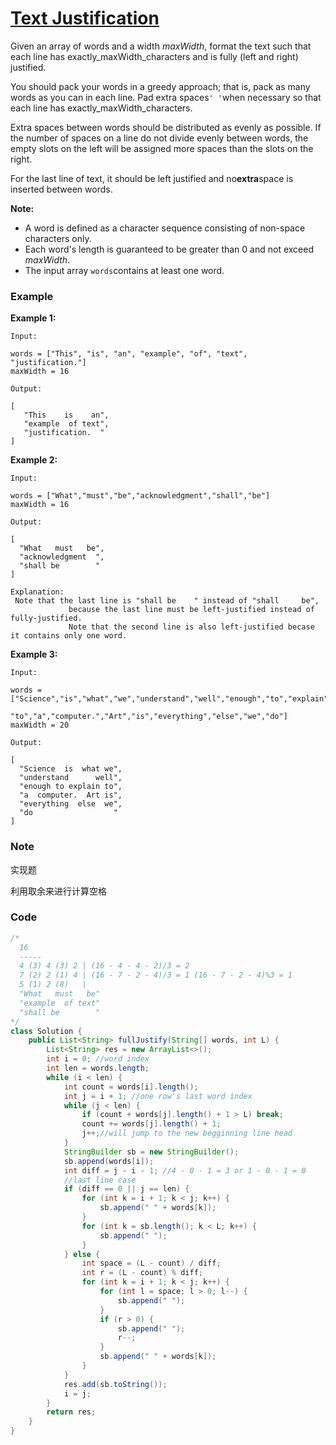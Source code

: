 # [Text Justification](https://leetcode.com/problems/text-justification/description/)

Given an array of words and a width _maxWidth_, format the text such that each line has exactly\_maxWidth\_characters and is fully \(left and right\) justified.

You should pack your words in a greedy approach; that is, pack as many words as you can in each line. Pad extra spaces`' '`when necessary so that each line has exactly\_maxWidth\_characters.

Extra spaces between words should be distributed as evenly as possible. If the number of spaces on a line do not divide evenly between words, the empty slots on the left will be assigned more spaces than the slots on the right.

For the last line of text, it should be left justified and no**extra**space is inserted between words.

**Note:**

* A word is defined as a character sequence consisting of non-space characters only.
* Each word's length is guaranteed to be greater than 0 and not exceed _maxWidth_.
* The input array `words`contains at least one word.

### Example

**Example 1:**

```
Input:

words = ["This", "is", "an", "example", "of", "text", "justification."]
maxWidth = 16

Output:

[
   "This    is    an",
   "example  of text",
   "justification.  "
]
```

**Example 2:**

```
Input:

words = ["What","must","be","acknowledgment","shall","be"]
maxWidth = 16

Output:

[
  "What   must   be",
  "acknowledgment  ",
  "shall be        "
]

Explanation:
 Note that the last line is "shall be    " instead of "shall     be",
             because the last line must be left-justified instead of fully-justified.
             Note that the second line is also left-justified becase it contains only one word.
```

**Example 3:**

```
Input:

words = ["Science","is","what","we","understand","well","enough","to","explain",
         "to","a","computer.","Art","is","everything","else","we","do"]
maxWidth = 20

Output:

[
  "Science  is  what we",
  "understand      well",
  "enough to explain to",
  "a  computer.  Art is",
  "everything  else  we",
  "do                  "
]
```

### Note

实现题

利用取余来进行计算空格

### Code

```java
/*
  16
  -----
  4 (3) 4 (3) 2 | (16 - 4 - 4 - 2)/3 = 2
  7 (2) 2 (1) 4 | (16 - 7 - 2 - 4)/3 = 1 (16 - 7 - 2 - 4)%3 = 1  
  5 (1) 2 (8)   |
  "What   must   be"
  "example  of text"
  "shall be        "
*/
class Solution {
    public List<String> fullJustify(String[] words, int L) {
        List<String> res = new ArrayList<>();
        int i = 0; //word index
        int len = words.length;
        while (i < len) {
            int count = words[i].length();
            int j = i + 1; //one row's last word index
            while (j < len) {
                if (count + words[j].length() + 1 > L) break;
                count += words[j].length() + 1;
                j++;//will jump to the new begginning line head
            }
            StringBuilder sb = new StringBuilder();
            sb.append(words[i]);
            int diff = j - i - 1; //4 - 0 - 1 = 3 or 1 - 0 - 1 = 0 
            //last line case
            if (diff == 0 || j == len) {
                for (int k = i + 1; k < j; k++) {
                    sb.append(" " + words[k]);
                }
                for (int k = sb.length(); k < L; k++) {
                    sb.append(" ");
                }
            } else {
                int space = (L - count) / diff;
                int r = (L - count) % diff;
                for (int k = i + 1; k < j; k++) {
                    for (int l = space; l > 0; l--) {
                        sb.append(" ");
                    }
                    if (r > 0) {
                        sb.append(" ");
                        r--;
                    }
                    sb.append(" " + words[k]);
                }
            }
            res.add(sb.toString());
            i = j;
        }        
        return res;
    }
}
```



